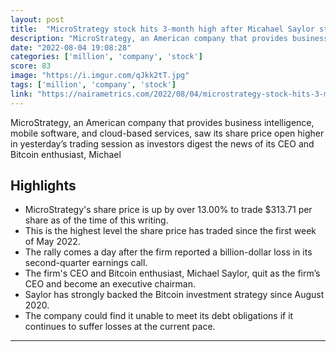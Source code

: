 ```yaml
---
layout: post
title:  "MicroStrategy stock hits 3-month high after Micahael Saylor steps down as CEO"
description: "MicroStrategy, an American company that provides business intelligence, mobile software, and cloud-based services, saw its share price open higher in yesterday’s trading session as investors digest the news of its CEO and Bitcoin enthusiast, Michael"
date: "2022-08-04 19:08:28"
categories: ['million', 'company', 'stock']
score: 83
image: "https://i.imgur.com/qJkk2tT.jpg"
tags: ['million', 'company', 'stock']
link: "https://nairametrics.com/2022/08/04/microstrategy-stock-hits-3-month-high-after-micahael-saylor-steps-down-as-ceo/"
---
```


MicroStrategy, an American company that provides business intelligence, mobile software, and cloud-based services, saw its share price open higher in yesterday’s trading session as investors digest the news of its CEO and Bitcoin enthusiast, Michael

## Highlights

- MicroStrategy's share price is up by over 13.00% to trade $313.71 per share as of the time of this writing.
- This is the highest level the share price has traded since the first week of May 2022.
- The rally comes a day after the firm reported a billion-dollar loss in its second-quarter earnings call.
- The firm's CEO and Bitcoin enthusiast, Michael Saylor, quit as the firm’s CEO and become an executive chairman.
- Saylor has strongly backed the Bitcoin investment strategy since August 2020.
- The company could find it unable to meet its debt obligations if it continues to suffer losses at the current pace.

---

